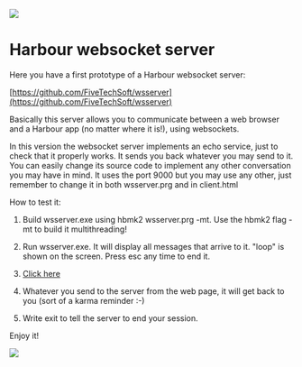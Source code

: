 [![](https://bitbucket.org/fivetech/screenshots/downloads/fivetech_logo.gif)](http://www.fivetechsoft.com "FiveTech Software")

# Harbour websocket server

Here you have a first prototype of a Harbour websocket server:

[https://github.com/FiveTechSoft/wsserver](https://github.com/FiveTechSoft/wsserver)

Basically this server allows you to communicate between a web browser and a Harbour app (no matter where it is!), using websockets.

In this version the websocket server implements an echo service, just to check that it properly works. It sends you back whatever you may send to it.
You can easily change its source code to implement any other conversation you may have in mind. It uses the port 9000 but you may use any other, just remember to change it in both wsserver.prg and in client.html

How to test it:

1. Build wsserver.exe using hbmk2 wsserver.prg -mt. Use the hbmk2 flag -mt to build it multithreading! 

2. Run wsserver.exe. It will display all messages that arrive to it. "loop" is shown on the screen. Press esc any time to end it.

3. [Click here](https://fivetechsoft.github.io//wsserver/client.html)

4. Whatever you send to the server from the web page, it will get back to you (sort of a karma reminder :-)

5. Write exit to tell the server to end your session. 

Enjoy it!

[![](https://bitbucket.org/fivetech/screenshots/downloads/harbour.jpg)](https://harbour.github.io "The Harbour Project")
